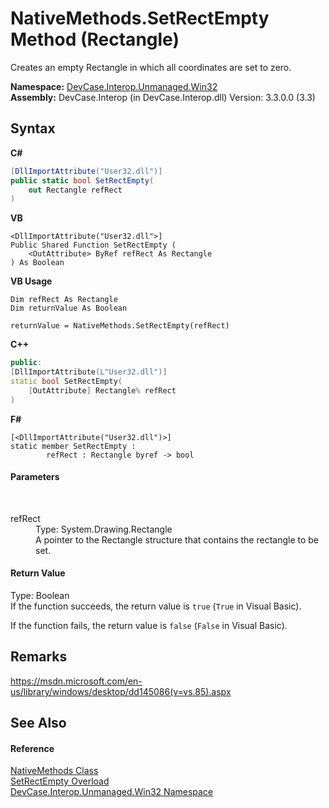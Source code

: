 # NativeMethods.SetRectEmpty Method (Rectangle)
 

Creates an empty Rectangle in which all coordinates are set to zero.

**Namespace:**&nbsp;<a href="N_DevCase_Interop_Unmanaged_Win32">DevCase.Interop.Unmanaged.Win32</a><br />**Assembly:**&nbsp;DevCase.Interop (in DevCase.Interop.dll) Version: 3.3.0.0 (3.3)

## Syntax

**C#**<br />
``` C#
[DllImportAttribute("User32.dll")]
public static bool SetRectEmpty(
	out Rectangle refRect
)
```

**VB**<br />
``` VB
<DllImportAttribute("User32.dll">]
Public Shared Function SetRectEmpty ( 
	<OutAttribute> ByRef refRect As Rectangle
) As Boolean
```

**VB Usage**<br />
``` VB Usage
Dim refRect As Rectangle
Dim returnValue As Boolean

returnValue = NativeMethods.SetRectEmpty(refRect)
```

**C++**<br />
``` C++
public:
[DllImportAttribute(L"User32.dll")]
static bool SetRectEmpty(
	[OutAttribute] Rectangle% refRect
)
```

**F#**<br />
``` F#
[<DllImportAttribute("User32.dll")>]
static member SetRectEmpty : 
        refRect : Rectangle byref -> bool 

```


#### Parameters
&nbsp;<dl><dt>refRect</dt><dd>Type: System.Drawing.Rectangle<br />A pointer to the Rectangle structure that contains the rectangle to be set.</dd></dl>

#### Return Value
Type: Boolean<br />If the function succeeds, the return value is `true` (`True` in Visual Basic). 

 If the function fails, the return value is `false` (`False` in Visual Basic).

## Remarks
<a href="https://msdn.microsoft.com/en-us/library/windows/desktop/dd145086(v=vs.85).aspx" target="_blank">https://msdn.microsoft.com/en-us/library/windows/desktop/dd145086(v=vs.85).aspx</a>

## See Also


#### Reference
<a href="T_DevCase_Interop_Unmanaged_Win32_NativeMethods">NativeMethods Class</a><br /><a href="Overload_DevCase_Interop_Unmanaged_Win32_NativeMethods_SetRectEmpty">SetRectEmpty Overload</a><br /><a href="N_DevCase_Interop_Unmanaged_Win32">DevCase.Interop.Unmanaged.Win32 Namespace</a><br />